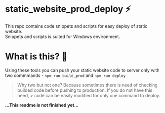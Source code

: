 # static_website_prod_deploy :zap:
This repo contains code snippets and scripts for easy deploy of static website.  
Snippets and scripts is suited for Windows environment.

# What is this? :icecream:

Using these tools you can push your static website code to server only with two commmands - 
`npm run build_prod`
and 
`npm run deploy`

> Why two but not one? Because sometimes there is need of checking builded code before pushing to production. If you do not have this need, > code can be easily modified for only one command to deploy.

**...This readme is not finished yet...**
